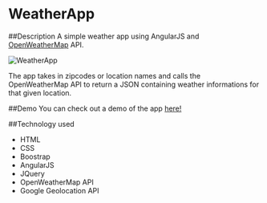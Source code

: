 # WeatherApp

##Description
A simple weather app using AngularJS and [OpenWeatherMap](http://openweathermap.org/) API.

![WeatherApp](images/app_screenshot/app_screenshot_01.png)

The app takes in zipcodes or location names and calls the OpenWeatherMap API to return a JSON containing
weather informations for that given location.

##Demo
You can check out a demo of the app [here!](http://jrasay89.github.io/WeatherApp)

##Technology used
* HTML
* CSS
* Boostrap
* AngularJS
* JQuery
* OpenWeatherMap API
* Google Geolocation API